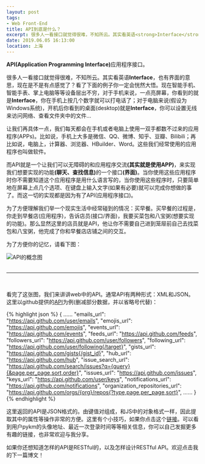 ```yaml
---
layout: post
tags: 
- Web Front-End
title: API到底是什么？
excerpt: 很多人一看接口就觉得很难，不知所云。其实看英语<strong>Interface</strong>，也有界面的意思，现在是不是有点感觉了？看了下面的例子你一定会恍然大悟。现在智能手机、智能手表、掌上电脑等等设备层出不穷，对于手机来说，一点亮屏幕，你看到的就是<strong>Interface</strong>，你在手机上按几个数字就可以打电话了；
date: 2019.06.05 16:13:00
location: 上海
---
```


<strong>API(Application Programming Interface)</strong>应用程序接口。

很多人一看接口就觉得很难，不知所云。其实看英语<strong>Interface</strong>，也有界面的意思，现在是不是有点感觉了？看了下面的例子你一定会恍然大悟。现在智能手机、智能手表、掌上电脑等等设备层出不穷，对于手机来说，一点亮屏幕，你看到的就是<strong>Interface</strong>，你在手机上按几个数字就可以打电话了；对于电脑来说(假设为Windows系统)，开机后你看到的桌面(desktop)就是<strong>Interface</strong>，你可以设置无线来访问网络、查看文件夹中的文件...

让我们再具体一点，我们每天都会在手机或者电脑上使用一双手都数不过来的应用程序(APPs)。比如说，手机上大多是微信、QQ、微博、知乎、豆瓣、Bilibili；再比如说，电脑上，计算器、浏览器、HBuilder、Word。这些我们经常使用的应用程序也叫做软件。

而API就是一个让我们可以无障碍的和应用程序交流<strong>(其实就是使用APP)</strong>，来实现我们想要实现的功能<strong>(聊天、查找信息)</strong>的一个接口<strong>(界面)</strong>。当你使用这些应用程序时你不需要知道这个应用程序是用什么语言写的，当你使用这些程序时，只要简单地在屏幕上点几个选项、在键盘上输入文字(如果有必要)就可以完成你想做的事了。而这一切的实现都是因为有了API(应用程序接口)。

为了方便理解我们举一个现实生活中经常碰到的情况：买早餐。买早餐的过程是，你走到早餐店(应用程序)，告诉店员(接口/界面)，我要买菜包和八宝粥(想要实现的功能)。那么显然这里的店员就是API，他让你不需要自己进到笼屉前自己去找菜包和八宝粥，他完成了你和早餐店店铺之间的交互。

为了方便你的记忆，请看下图：
<div class="zentangle">
	<img title="API的概念图" src="{{ site.url }}/{{ site.baseurl }}/imgs/posts/2019-06-05-The-Concept-of-API-I.jpg"/>
</div>

<br>
<hr><br>

看完了这张图，我们来讲讲web中的API。通常API有两种形式：XML和JSON。
这里以github提供的[API](https://api.github.com/)为例(删减部分数据，并以省略号代替)：

{% highlight json %}
{
  ......
  "emails_url": "https://api.github.com/user/emails",
  "emojis_url": "https://api.github.com/emojis",
  "events_url": "https://api.github.com/events",
  "feeds_url": "https://api.github.com/feeds",
  "followers_url": "https://api.github.com/user/followers",
  "following_url": "https://api.github.com/user/following{/target}",
  "gists_url": "https://api.github.com/gists{/gist_id}",
  "hub_url": "https://api.github.com/hub",
  "issue_search_url": "https://api.github.com/search/issues?q={query}{&page,per_page,sort,order}",
  "issues_url": "https://api.github.com/issues",
  "keys_url": "https://api.github.com/user/keys",
  "notifications_url": "https://api.github.com/notifications",
  "organization_repositories_url": "https://api.github.com/orgs/{org}/repos{?type,page,per_page,sort}",
  ......
}
{% endhighlight %}

这里返回的API是JSON格式的。由键值对组成，和JS中的对象格式一样，因此提取其中的属性等操作非常的方便。这里有个小技巧，如果你点击这个[链接](https://api.github.com/users/pykm)。可以看到用户pykm的头像地址、最近一次登录时间等等相关信息，你可以自己发掘更多有趣的链接，也非常欢迎与我分享。


如果你还想知道怎样的API是RESTful的，以及怎样设计RESTful API。欢迎点击我的下一篇博文！